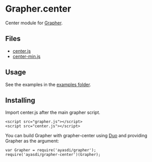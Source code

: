 Grapher.center
==============

Center module for [Grapher](https://github.com/ayasdi/grapher).

Files
-----

  * [center.js](https://raw.githubusercontent.com/ayasdi/grapher-center/master/center.js)
  * [center-min.js](https://raw.githubusercontent.com/ayasdi/grapher-center/master/center-min.js)

Usage
-----

See the examples in the [examples folder](https://github.com/ayasdi/grapher-center/tree/master/examples).

Installing
----------

Import center.js after the main grapher script.

    <script src="grapher.js"></script>
    <script src="center.js"></script>

You can build Grapher with grapher-center using [Duo](http://duojs.org/) and
providing Grapher as the argument:

    var Grapher = require('ayasdi/grapher');
    require('ayasdi/grapher-center')(Grapher);
